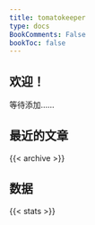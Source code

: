 ```yaml
---
title: tomatokeeper
type: docs
BookComments: False
bookToc: false
---
```


## **欢迎！**
等待添加……

## **最近的文章**
{{< archive >}}

## **数据**
{{< stats >}}
